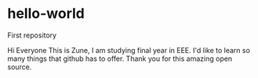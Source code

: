 # hello-world
First repository 

Hi Everyone 
This is Zune, I am studying final year in EEE. 
I'd like to learn so many things that github has to offer. 
Thank you for this amazing open source. 

